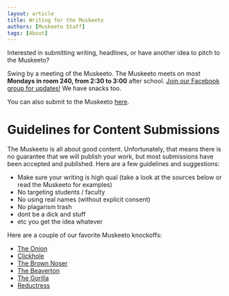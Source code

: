 ```yaml
---
layout: article
title: Writing for the Muskeeto
authors: [Muskeeto Staff]
tags: [About]
---
```


Interested in submitting writing, headlines, or have another idea to pitch to the Muskeeto?

Swing by a meeting of the Muskeeto. The Muskeeto meets on most **Mondays in room 240, from 2:30 to 3:00** after school. [Join our Facebook group for updates!](https://www.facebook.com/groups/muskeeto/) We have snacks too.

You can also submit to the Muskeeto  [here](https://docs.google.com/forms/d/1jvtsKfCov4TCWOd8FwLNLIH6ugx6xZ8PQWSJk3TiqiY/viewform).

Guidelines for Content Submissions
==================================

The Muskeeto is all about good content. Unfortunately, that means there is no guarantee that we will publish your work, but most submissions have been accepted and published. Here are a few guidelines and suggestions:

- Make sure your writing is high qual (take a look at the sources below or read the Muskeeto for examples)
- No targeting students / faculty
- No using real names (without explicit consent)
- No plagarism trash
- dont be a dick and stuff
- etc you get the idea whatever

Here are a couple of our favorite Muskeeto knockoffs:

- [The Onion](http://www.theonion.com/)
- [Clickhole](http://www.clickhole.com/)
- [The Brown Noser](http://thenoser.com/)
- [The Beaverton](http://www.thebeaverton.com/)
- [The Gorilla](https://thepagorilla.wordpress.com/)
- [Reductress](http://reductress.com/)
